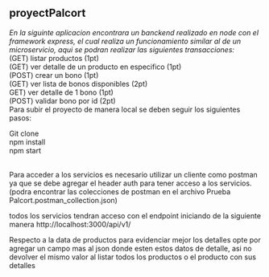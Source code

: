 ## proyectPalcort
_En la siguinte aplicacion encontrara un banckend realizado en node con el framework express, el cual realiza un funcionamiento similar al de un microservicio, aqui se podran realizar las siguientes transacciones:_ <br/>
(GET) listar productos  (1pt) <br/>
(GET) ver detalle de un producto en especifico (1pt)<br/>
(POST) crear un bono (1pt)<br/>
(GET) ver lista de bonos disponibles (2pt)<br/>
GET) ver detalle de 1 bono (1pt)<br/>
(POST) validar bono por id (2pt)<br/>
Para subir el proyecto de manera local se deben seguir los siguientes pasos:<br/>

Git clone<br/>
npm install<br/>
npm start<br/>
<br/>

Para acceder a los servicios es necesario utilizar un cliente como postman ya que se debe agregar el header auth para tener acceso a los servicios.<br/>
(podra encontrar las colecciones de postman en el archivo Prueba Palcort.postman_collection.json)<br/>

todos los servicios tendran acceso con el endpoint iniciando de la siguiente manera http://localhost:3000/api/v1/<br/>

Respecto a la data de productos para evidenciar mejor los detalles opte por agregar un campo mas al json donde esten estos datos de detalle, asi no devolver el mismo valor al listar todos los productos o el producto con sus detalles
